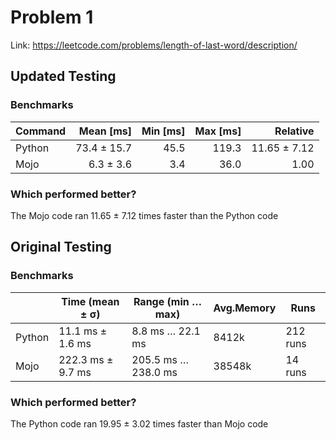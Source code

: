 # Problem 1

Link: https://leetcode.com/problems/length-of-last-word/description/

## Updated Testing

### Benchmarks

| Command | Mean [ms] | Min [ms] | Max [ms] | Relative |
|:---|---:|---:|---:|---:|
| Python | 73.4 ± 15.7 | 45.5 | 119.3 | 11.65 ± 7.12 |
| Mojo | 6.3 ± 3.6 | 3.4 | 36.0 | 1.00 |

### Which performed better?

The Mojo code ran 11.65 ± 7.12 times faster than the Python code

## Original Testing

### Benchmarks

|  | Time (mean ± σ) | Range  (min … max) | Avg.Memory | Runs |
| --- | --- | --- | --- | --- |
| Python | 11.1 ms ± 1.6 ms | 8.8 ms … 22.1 ms | 8412k | 212 runs |
| Mojo | 222.3 ms ± 9.7 ms | 205.5 ms … 238.0 ms | 38548k | 14 runs |

### Which performed better?

The Python code ran 19.95 ± 3.02 times faster than Mojo code
